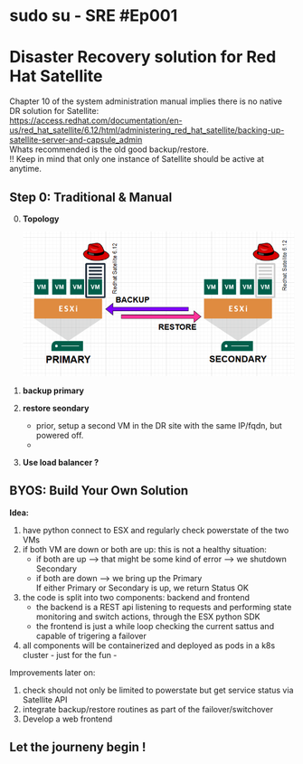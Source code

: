 # sudo su - SRE #Ep001
# Disaster Recovery solution for Red Hat Satellite
Chapter 10 of the system administration manual implies there is no native DR solution for Satellite:  
https://access.redhat.com/documentation/en-us/red_hat_satellite/6.12/html/administering_red_hat_satellite/backing-up-satellite-server-and-capsule_admin   
Whats recommended is the old good backup/restore.  
!! Keep in mind that only one instance of Satellite should be active at anytime.  

## Step 0: Traditional & Manual

0. **Topology**
   
   ![](images/topo1.PNG)
   
2. **backup primary**  
3. **restore seondary**
   * prior, setup a second VM in the DR site with the same IP/fqdn, but powered off.
   * 

4. **Use load balancer ?**
  
 
  
## BYOS: Build Your Own Solution   
**Idea:**    
1. have python connect to ESX and regularly check powerstate of the two VMs
2. if both VM are down or both are up: this is not a healthy situation:  
   * if both are up --> that might be some kind of error --> we shutdown Secondary  
   * if both are down --> we bring up the Primary  
   If either Primary or Secondary is up, we return Status OK  
3. the code is split into two components: backend and frontend  
   * the backend is a REST api listening to requests and performing state monitoring and switch actions, through the ESX python SDK  
   * the frontend is just a while loop checking the current sattus and capable of trigering a failover   
4. all components will be containerized and deployed as pods in a k8s cluster - just for the fun -  

Improvements later on:
1. check should not only be limited to powerstate but get service status via Satellite API  
2. integrate backup/restore routines as part of the failover/switchover  
3. Develop a web frontend     

## Let the journeny begin !





